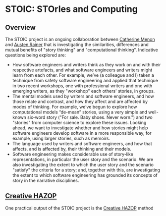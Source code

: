 # STOIC: STOrIes and Computing

## Overview

The STOIC project is an ongoing collaboration between [Catherine Menon](https://researchprofiles.herts.ac.uk/en/persons/catherine-menon) and [Austen Rainer](https://pure.qub.ac.uk/en/persons/austen-rainer) that is investigating the similarities, differences and mutual benefits of "story thinking" and "computational thinking". Indicative questions being explored are:

+ How software engineers and writers think as they work on and with their respective artefacts, and what software engineers and writers might learn from each other. For example, we’ve (a colleague and I) taken a technique from safety software engineering and applied that technique in two recent workshops, one with professional writers and one with emerging writers, as they "workshop" each others' stories, in groups.
+ The mental models used by writers and software engineers, and how those relate and contrast, and how they affect and are affected by modes of thinking. For example, we’ve begun to explore how computational models “de-mean” stories, using a very simple and well-known six-word story ("For sale. Baby shoes. Never worn.") and two "stories" from computer science to explore these issues. Looking ahead, we want to investigate whether and how stories might help software engineers develop software in a more responsible way, for example, using larger stories, such as memoirs.
+ The language used by writers and software engineers, and how that affects, and is affected by, their thinking and their models.
+ Software engineering makes considerable use of story-like representations, in particular the user story and the scenario. We are also investigating the extent to which the user story and the scenario "satisfy" the criteria for a story; and, together with this, are investigating the extent to which software engineering has grounded its concepts of story in the narrative disciplines.


## [Creative HAZOP](../main/CHAZOP.md)

One practical output of the STOIC project is the [Creative HAZOP](../main/CHAZOP.md) method




